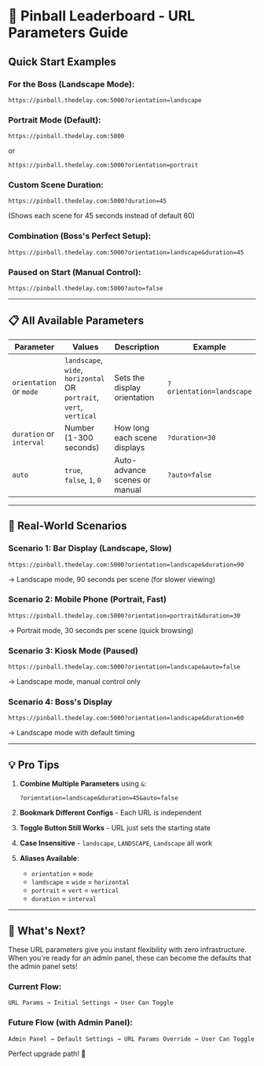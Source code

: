 # 🎯 Pinball Leaderboard - URL Parameters Guide

## Quick Start Examples

### For the Boss (Landscape Mode):
```
https://pinball.thedelay.com:5000?orientation=landscape
```

### Portrait Mode (Default):
```
https://pinball.thedelay.com:5000
```
or
```
https://pinball.thedelay.com:5000?orientation=portrait
```

### Custom Scene Duration:
```
https://pinball.thedelay.com:5000?duration=45
```
(Shows each scene for 45 seconds instead of default 60)

### Combination (Boss's Perfect Setup):
```
https://pinball.thedelay.com:5000?orientation=landscape&duration=45
```

### Paused on Start (Manual Control):
```
https://pinball.thedelay.com:5000?auto=false
```

---

## 📋 All Available Parameters

| Parameter | Values | Description | Example |
|-----------|--------|-------------|---------|
| `orientation` or `mode` | `landscape`, `wide`, `horizontal` OR `portrait`, `vert`, `vertical` | Sets the display orientation | `?orientation=landscape` |
| `duration` or `interval` | Number (1-300 seconds) | How long each scene displays | `?duration=30` |
| `auto` | `true`, `false`, `1`, `0` | Auto-advance scenes or manual | `?auto=false` |

---

## 🔗 Real-World Scenarios

### Scenario 1: Bar Display (Landscape, Slow)
```
https://pinball.thedelay.com:5000?orientation=landscape&duration=90
```
→ Landscape mode, 90 seconds per scene (for slower viewing)

### Scenario 2: Mobile Phone (Portrait, Fast)
```
https://pinball.thedelay.com:5000?orientation=portrait&duration=30
```
→ Portrait mode, 30 seconds per scene (quick browsing)

### Scenario 3: Kiosk Mode (Paused)
```
https://pinball.thedelay.com:5000?orientation=landscape&auto=false
```
→ Landscape mode, manual control only

### Scenario 4: Boss's Display
```
https://pinball.thedelay.com:5000?orientation=landscape&duration=60
```
→ Landscape mode with default timing

---

## 💡 Pro Tips

1. **Combine Multiple Parameters** using `&`:
   ```
   ?orientation=landscape&duration=45&auto=false
   ```

2. **Bookmark Different Configs** - Each URL is independent

3. **Toggle Button Still Works** - URL just sets the starting state

4. **Case Insensitive** - `landscape`, `LANDSCAPE`, `Landscape` all work

5. **Aliases Available**:
   - `orientation` = `mode`
   - `landscape` = `wide` = `horizontal`
   - `portrait` = `vert` = `vertical`
   - `duration` = `interval`

---

## 🚀 What's Next?

These URL parameters give you instant flexibility with zero infrastructure. When you're ready for an admin panel, these can become the defaults that the admin panel sets!

### Current Flow:
```
URL Params → Initial Settings → User Can Toggle
```

### Future Flow (with Admin Panel):
```
Admin Panel → Default Settings → URL Params Override → User Can Toggle
```

Perfect upgrade path! 🎯
